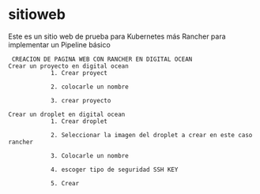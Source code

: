 # sitioweb
  Este es un sitio web de prueba para Kubernetes más Rancher para implementar un Pipeline básico  
  
     CREACION DE PAGINA WEB CON RANCHER EN DIGITAL OCEAN
	Crear un proyecto en digital ocean 
				1. Crear proyect
							
				2. colocarle un nombre
							
				3. crear proyecto
	
	Crear un droplet en digital ocean
				1. Crear droplet
							
				2. Seleccionar la imagen del droplet a crear en este caso rancher
							
				3. Colocarle un nombre
							
				4. escoger tipo de seguridad SSH KEY
							
				5. Crear 
  
